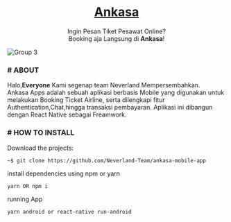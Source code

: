 <h1 align="center">
	<a href="https://github.com/muhammadridwan47/My-Doctor">
		Ankasa
	</a>
</h1>

<p align="center">
 Ingin Pesan Tiket Pesawat Online?
<br/>
Booking aja Langsung di <strong>Ankasa</strong>!
</p>





![Group 3](https://user-images.githubusercontent.com/69374541/101909835-a61c6280-3bf0-11eb-9f01-938dd8dda646.jpg)



### # ABOUT

Halo,<strong>Everyone</strong> Kami segenap team Neverland Mempersembahkan.
<br/>
Ankasa Apps adalah sebuah aplikasi berbasis Mobile yang digunakan untuk melakukan Booking Ticket Airline, serta dilengkapi fitur Authentication,Chat,hingga transaksi pembayaran. Aplikasi ini dibangun dengan React Native sebagai Freamwork.

### # HOW TO INSTALL

Download the projects:

```
~$ git clone https://github.com/Neverland-Team/ankasa-mobile-app
```

install dependencies using npm or yarn   
```
yarn OR npm i
```

running App
```
yarn android or react-native run-android
```


